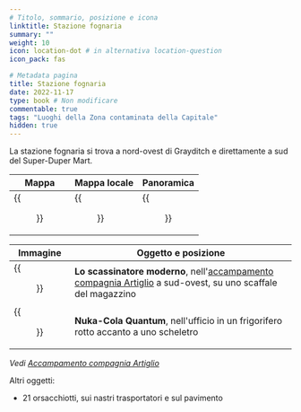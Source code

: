 ```yaml
---
# Titolo, sommario, posizione e icona
linktitle: Stazione fognaria
summary: ""
weight: 10
icon: location-dot # in alternativa location-question
icon_pack: fas

# Metadata pagina
title: Stazione fognaria
date: 2022-11-17
type: book # Non modificare
commentable: true
tags: "Luoghi della Zona contaminata della Capitale"
hidden: true
---
```




La stazione fognaria si trova a nord-ovest di Grayditch e direttamente a sud del Super-Duper Mart. 

| Mappa                                        | Mappa locale                                   | Panoramica                               |
| -------------------------------------------- | ---------------------------------------------- | ---------------------------------------- |
| {{<figure src="Sewer_Waystation_loc.webp">}} | {{<figure src="Sewer_waystation_loc-1.webp">}} | {{<figure src="Sewer_Waystation.webp">}} |

| Immagine                                                   | Oggetto e posizione                                                                                                                              |
| ---------------------------------------------------------- | ------------------------------------------------------------------------------------------------------------------------------------------------ |
| {{<figure src="Tumblers_Today_Talon_Company_camp.webp">}}  | **Lo scassinatore moderno**, nell'[accampamento compagnia Artiglio](../accampamento-compagnia-artiglio) a sud-ovest, su uno scaffale del magazzino |
| {{<figure src="Sewer_waystation_Nuka-Cola_Quantum.webp">}} | **Nuka-Cola Quantum**, nell'ufficio in un frigorifero rotto accanto a uno scheletro                                                              |

*Vedi [Accampamento compagnia Artiglio](../accampamento-compagnia-artiglio)*

 Altri oggetti:
- 21 orsacchiotti, sui nastri trasportatori e sul pavimento

